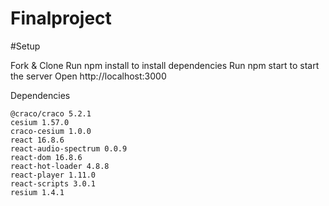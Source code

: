 # Finalproject
#Setup

Fork & Clone
    Run npm install to install dependencies
    Run npm start to start the server
    Open http://localhost:3000

Dependencies

    @craco/craco 5.2.1
    cesium 1.57.0
    craco-cesium 1.0.0
    react 16.8.6
    react-audio-spectrum 0.0.9
    react-dom 16.8.6
    react-hot-loader 4.8.8
    react-player 1.11.0
    react-scripts 3.0.1
    resium 1.4.1
